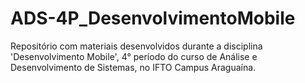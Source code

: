 # ADS-4P_DesenvolvimentoMobile
Repositório com materiais desenvolvidos durante a disciplina 'Desenvolvimento Mobile', 4° período do curso de Análise e Desenvolvimento de Sistemas, no IFTO Campus Araguaína.
